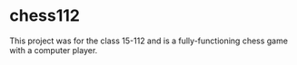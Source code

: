 # chess112
This project was for the class 15-112 and is a fully-functioning chess game with a computer player.
